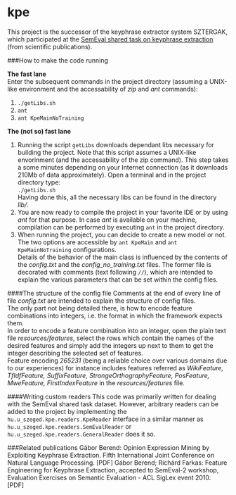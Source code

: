 kpe
===

This project is the successor of the keyphrase extractor system SZTERGAK, which participated at the [SemEval shared task on keyphrase extraction](http://semeval2.fbk.eu/semeval2.php?location=tasks&taskid=6) (from scientific publications).

###How to make the code running

**The fast lane**  
Enter the subsequent commands in the project directory (assuming a UNIX-like environment and the accessability of *zip* and *ant* commands):  
1. `./getLibs.sh`  
2. `ant`  
3. `ant KpeMainNoTraining`  

**The (not so) fast lane**  
1. Running the script `getLibs` downloads dependant libs necessary for building the project. Note that this script assumes a UNIX-like envorinment (and the accessability of the zip command). This step takes a some minutes depending on your Internet connection (as it downloads 210Mb of data approximately). Open a terminal and in the project directory type:   
`./getLibs.sh`   
Having done this, all the necessary libs can be found in the directory *lib/*.  
2. You are now ready to compile the project in your favorite IDE or by using *ant* for that purpose. In case *ant* is available on your machine, compilation can be performed by executing `ant` in the project directory.   
3. When running the project, you can decide to create a new model or not. The two options are accessible by `ant KpeMain` and `ant KpeMainNoTraining` configurations.   
Details of the behavior of the main class is influenced by the contents of the *config.txt* and the *config_no_training.txt* files.
The former file is decorated with comments (text following `//`), which are intended to explain the various parameters that can be set within the config files.

####The structure of the config file
Comments at the end of every line of file *config.txt* are intended to explain the structure of config files.  
The only part not being detailed there, is how to encode feature combinations into integers, i.e. the format in which the framework expects them.  
In order to encode a feature combination into an integer, open the plain text file *resources/features*, select the rows which contain the names of the desired features and simply add the integers up next to them to get the integer describing the selected set of features.  
Feature encoding *265231* (being a reliable choice over various domains due to our experiences) for instance includes features referred as *WikiFeature, TfIdfFeature, SuffixFeature, StrangeOrthographyFeature, PosFeature, MweFeature, FirstIndexFeature* in the *resources/features* file.

####Writing custom readers
This code was primarily written for dealing with the SemEval shared task dataset. However, arbitrary readers can be added to the project by implementing the `hu.u_szeged.kpe.readers.KpeReader` interface in a similar manner as `hu.u_szeged.kpe.readers.SemEvalReader` or `hu.u_szeged.kpe.readers.GeneralReader` does it so.

###Related publications
Gábor Berend: Opinion Expression Mining by Exploiting Keyphrase Extraction. Fifth International Joint Conference on Natural Language Processing. [PDF]
Gábor Berend; Richárd Farkas: Feature Engineering for Keyphrase Extraction, accepted to SemEval-2 workshop, Evaluation Exercises on Semantic Evaluation - ACL SigLex event 2010. [PDF]
